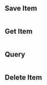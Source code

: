 
## Save Item


```cs --source-file ./Snippets/DDBServiceClientAPI.cs --project ./Snippets/Snippets.csproj --region service_client_save
```


## Get Item


```cs --source-file ./Snippets/DDBServiceClientAPI.cs --project ./Snippets/Snippets.csproj --region service_client_get
```

## Query


```cs --source-file ./Snippets/DDBServiceClientAPI.cs --project ./Snippets/Snippets.csproj --region service_client_query
```


## Delete Item


```cs --source-file ./Snippets/DDBServiceClientAPI.cs --project ./Snippets/Snippets.csproj --region service_client_delete
```